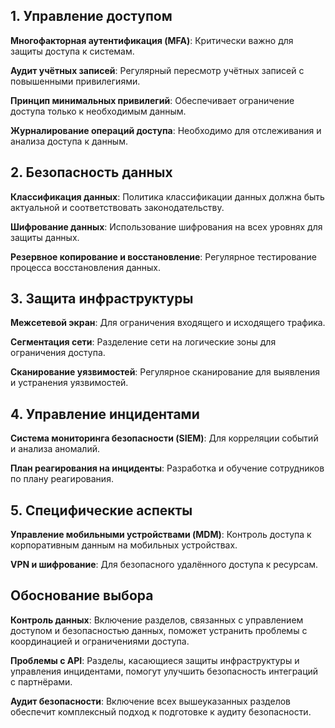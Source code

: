 ## 1. Управление доступом
**Многофакторная аутентификация (MFA)**: Критически важно для защиты доступа к системам.

**Аудит учётных записей**: Регулярный пересмотр учётных записей с повышенными привилегиями.

**Принцип минимальных привилегий**: Обеспечивает ограничение доступа только к необходимым данным.

**Журналирование операций доступа**: Необходимо для отслеживания и анализа доступа к данным.
## 2. Безопасность данных
**Классификация данных**: Политика классификации данных должна быть актуальной и соответствовать законодательству.

**Шифрование данных**: Использование шифрования на всех уровнях для защиты данных.

**Резервное копирование и восстановление**: Регулярное тестирование процесса восстановления данных.
## 3. Защита инфраструктуры
**Межсетевой экран**: Для ограничения входящего и исходящего трафика.

**Сегментация сети**: Разделение сети на логические зоны для ограничения доступа.

**Сканирование уязвимостей**: Регулярное сканирование для выявления и устранения уязвимостей.
## 4. Управление инцидентами
**Система мониторинга безопасности (SIEM)**: Для корреляции событий и анализа аномалий.

**План реагирования на инциденты**: Разработка и обучение сотрудников по плану реагирования.
## 5. Специфические аспекты
**Управление мобильными устройствами (MDM)**: Контроль доступа к корпоративным данным на мобильных устройствах.

**VPN и шифрование**: Для безопасного удалённого доступа к ресурсам.

## Обоснование выбора
**Контроль данных**: Включение разделов, связанных с управлением доступом и безопасностью данных, поможет устранить проблемы с координацией и ограничениями доступа.

**Проблемы с API**: Разделы, касающиеся защиты инфраструктуры и управления инцидентами, помогут улучшить безопасность интеграций с партнёрами.

**Аудит безопасности**: Включение всех вышеуказанных разделов обеспечит комплексный подход к подготовке к аудиту безопасности.